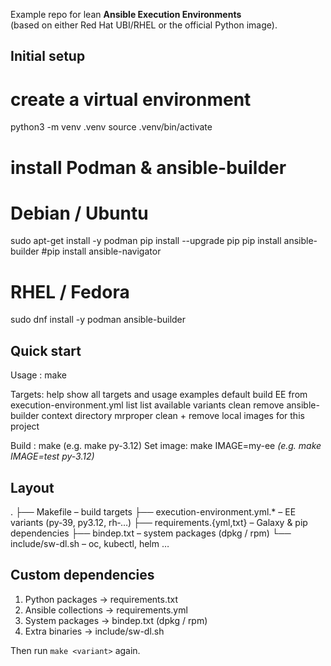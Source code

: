 
Example repo for lean **Ansible Execution Environments**  
(based on either Red Hat UBI/RHEL or the official Python image).

## Initial setup

# create a virtual environment
python3 -m venv .venv
source .venv/bin/activate

# install Podman & ansible-builder
# Debian / Ubuntu
sudo apt-get install -y podman
pip install --upgrade pip
pip install ansible-builder
#pip install ansible-navigator

# RHEL / Fedora
sudo dnf install -y podman ansible-builder

## Quick start

Usage  : make <target>

Targets:
  help         show all targets and usage examples
  default      build EE from execution-environment.yml
  list         list available variants
  clean        remove ansible-builder context directory
  mrproper     clean + remove local images for this project

Build   : make <variant>          (e.g.  make py-3.12)
Set image: make IMAGE=my-ee <var>  (e.g.  make IMAGE=test py-3.12)

## Layout
.
├── Makefile                     – build targets
├── execution-environment.yml.*  – EE variants (py‑39, py3.12, rh‑…)
├── requirements.{yml,txt}       – Galaxy & pip dependencies
├── bindep.txt                   – system packages (dpkg / rpm)
└── include/sw-dl.sh             – oc, kubectl, helm …

## Custom dependencies
1) Python packages   →  requirements.txt  
2) Ansible collections →  requirements.yml  
3) System packages   →  bindep.txt (dpkg / rpm)  
4) Extra binaries    →  include/sw-dl.sh  

Then run `make <variant>` again.

